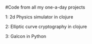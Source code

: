 #Code from all my one-a-day projects

1: 2d Physics simulator in clojure

2: Elliptic curve cryptography in clojure

3: Galcon in Python

